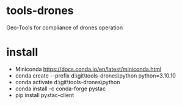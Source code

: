 # tools-drones

Geo-Tools for compliance of drones operation

# install

- Miniconda https://docs.conda.io/en/latest/miniconda.html
- conda create --prefix d:\git\tools-drones\python python=3.10.10
- conda activate d:\git\tools-drones\python
- conda install -c conda-forge pystac
- pip install pystac-client
